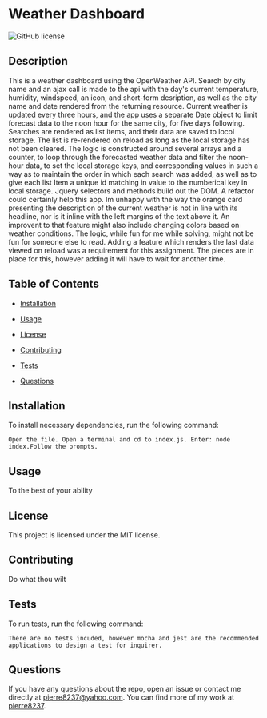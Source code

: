 # Weather Dashboard
![GitHub license](https://img.shields.io/badge/license-MIT-blue.svg)

## Description

This is a weather dashboard using the OpenWeather API. Search by city name and an ajax call is made to the api with the day's current temperature, humidity, windspeed, an icon, and short-form desription, as well as the city name and date rendered from the returning resource. Current weather is updated every three hours, and the app uses a separate Date object to limit forecast data to the noon hour for the same city, for five days following. Searches are rendered as list items, and their data are saved to locol storage. The list is re-rendered on reload as long as the local storage has not been cleared. The logic is constructed around several arrays and a counter, to loop through the forecasted weather data and filter the noon-hour data, to set the local storage keys, and corresponding values in such a way as to maintain the order in which each search was added, as well as to give each list Item a unique id matching in value to the numberical key in local storage. Jquery selectors and methods build out the DOM. A refactor could certainly help this app. Im unhappy with the way the orange card presenting the description of the current weather is not in line with its headline, nor is it inline with the left margins of the text above it. An improvent to that feature might also include changing colors based on weather conditions. The logic, while fun for me while solving, might not be fun for someone else to read. Adding a feature which renders the last data viewed on reload was a requirement for this assignment. The pieces are in place for this, however adding it will have to wait for another time.

## Table of Contents 

* [Installation](#installation)

* [Usage](#usage)

* [License](#license)

* [Contributing](#contributing)

* [Tests](#tests)

* [Questions](#questions)

## Installation

To install necessary dependencies, run the following command:

```
Open the file. Open a terminal and cd to index.js. Enter: node index.Follow the prompts.
```

## Usage

To the best of your ability

## License

This project is licensed under the MIT license.
  
## Contributing

Do what thou wilt

## Tests

To run tests, run the following command:

```
There are no tests incuded, however mocha and jest are the recommended applications to design a test for inquirer.
```

## Questions

If you have any questions about the repo, open an issue or contact me directly at pierre8237@yahoo.com. You can find more of my work at [pierre8237](https://github.com/pierre8237/).

        
